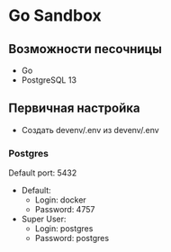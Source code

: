 # Go Sandbox

## Возможности песочницы 
 
- Go
- PostgreSQL 13

## Первичная настройка

* Создать devenv/.env из devenv/.env

### Postgres

Default port: 5432

- Default:
  - Login: docker
  - Password: 4757
- Super User:
  - Login: postgres
  - Password: postgres